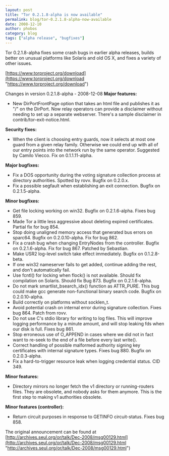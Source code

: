 ```yaml
---
layout: post
title: "Tor 0.2.1.8-alpha is now available"
permalink: blog/tor-0.2.1.8-alpha-now-available
date: 2008-12-10
author: phobos
category: blog
tags: ["alpha release", "bugfixes"]
---
```


Tor 0.2.1.8-alpha fixes some crash bugs in earlier alpha releases,
builds better on unusual platforms like Solaris and old OS X, and fixes
a variety of other issues.

[https://www.torproject.org/download](https://www.torproject.org/download "https://www.torproject.org/download")

Changes in version 0.2.1.8-alpha - 2008-12-08
**Major features:**

- New DirPortFrontPage option that takes an html file and publishes
 it as "/" on the DirPort. Now relay operators can provide a
 disclaimer without needing to set up a separate webserver. There's
 a sample disclaimer in contrib/tor-exit-notice.html.

**Security fixes:**

- When the client is choosing entry guards, now it selects at most
 one guard from a given relay family. Otherwise we could end up with
 all of our entry points into the network run by the same operator.
 Suggested by Camilo Viecco. Fix on 0.1.1.11-alpha.

**Major bugfixes:**

- Fix a DOS opportunity during the voting signature collection process
 at directory authorities. Spotted by rovv. Bugfix on 0.2.0.x.
- Fix a possible segfault when establishing an exit connection. Bugfix
 on 0.2.1.5-alpha.

**Minor bugfixes:**

- Get file locking working on win32. Bugfix on 0.2.1.6-alpha. Fixes
 bug 859.
- Made Tor a little less aggressive about deleting expired
 certificates. Partial fix for bug 854.
- Stop doing unaligned memory access that generated bus errors on
 sparc64. Bugfix on 0.2.0.10-alpha. Fix for bug 862.
- Fix a crash bug when changing EntryNodes from the controller. Bugfix
 on 0.2.1.6-alpha. Fix for bug 867. Patched by Sebastian.
- Make USR2 log-level switch take effect immediately. Bugfix on
 0.1.2.8-beta.
- If one win32 nameserver fails to get added, continue adding the
 rest, and don't automatically fail.
- Use fcntl() for locking when flock() is not available. Should fix
 compilation on Solaris. Should fix Bug 873. Bugfix on 0.2.1.6-alpha.
- Do not mark smartlist\_bsearch\_idx() function as ATTR\_PURE. This bug
 could make gcc generate non-functional binary search code. Bugfix
 on 0.2.0.10-alpha.
- Build correctly on platforms without socklen\_t.
- Avoid potential crash on internal error during signature collection.
 Fixes bug 864. Patch from rovv.
- Do not use C's stdio library for writing to log files. This will
 improve logging performance by a minute amount, and will stop
 leaking fds when our disk is full. Fixes bug 861.
- Stop erroneous use of O\_APPEND in cases where we did not in fact
 want to re-seek to the end of a file before every last write().
- Correct handling of possible malformed authority signing key
 certificates with internal signature types. Fixes bug 880. Bugfix
 on 0.2.0.3-alpha.
- Fix a hard-to-trigger resource leak when logging credential status.
 CID 349.

**Minor features:**

- Directory mirrors no longer fetch the v1 directory or
 running-routers files. They are obsolete, and nobody asks for them
 anymore. This is the first step to making v1 authorities obsolete.

**Minor features (controller):**

- Return circuit purposes in response to GETINFO circuit-status. Fixes
 bug 858.

The original announcement can be found at [http://archives.seul.org/or/talk/Dec-2008/msg00129.html](http://archives.seul.org/or/talk/Dec-2008/msg00129.html "http://archives.seul.org/or/talk/Dec-2008/msg00129.html")

